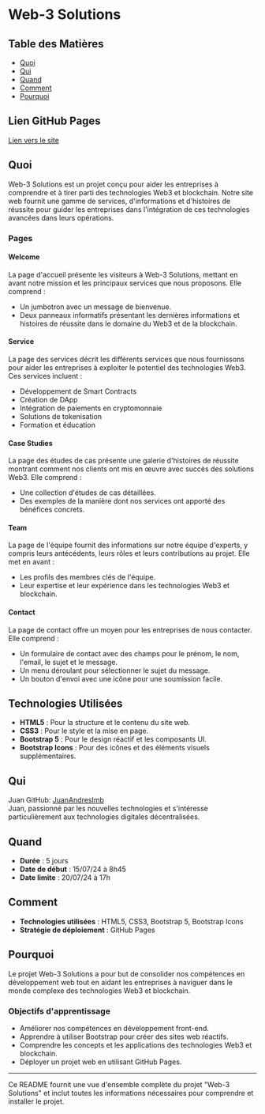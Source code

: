 # Web-3 Solutions

## Table des Matières

- [Quoi](#quoi)
- [Qui](#qui)
- [Quand](#quand)
- [Comment](#comment)
- [Pourquoi](#pourquoi)

## Lien GitHub Pages

[Lien vers le site](https://juanandresimb.github.io/restaurant-css-framework/)

## Quoi

Web-3 Solutions est un projet conçu pour aider les entreprises à comprendre et à tirer parti des technologies Web3 et blockchain. Notre site web fournit une gamme de services, d'informations et d'histoires de réussite pour guider les entreprises dans l'intégration de ces technologies avancées dans leurs opérations.

### Pages

#### Welcome

La page d'accueil présente les visiteurs à Web-3 Solutions, mettant en avant notre mission et les principaux services que nous proposons. Elle comprend :
- Un jumbotron avec un message de bienvenue.
- Deux panneaux informatifs présentant les dernières informations et histoires de réussite dans le domaine du Web3 et de la blockchain.

#### Service

La page des services décrit les différents services que nous fournissons pour aider les entreprises à exploiter le potentiel des technologies Web3. Ces services incluent :
- Développement de Smart Contracts
- Création de DApp
- Intégration de paiements en cryptomonnaie
- Solutions de tokenisation
- Formation et éducation

#### Case Studies

La page des études de cas présente une galerie d'histoires de réussite montrant comment nos clients ont mis en œuvre avec succès des solutions Web3. Elle comprend :
- Une collection d'études de cas détaillées.
- Des exemples de la manière dont nos services ont apporté des bénéfices concrets.

#### Team

La page de l'équipe fournit des informations sur notre équipe d'experts, y compris leurs antécédents, leurs rôles et leurs contributions au projet. Elle met en avant :
- Les profils des membres clés de l'équipe.
- Leur expertise et leur expérience dans les technologies Web3 et blockchain.

#### Contact

La page de contact offre un moyen pour les entreprises de nous contacter. Elle comprend :
- Un formulaire de contact avec des champs pour le prénom, le nom, l'email, le sujet et le message.
- Un menu déroulant pour sélectionner le sujet du message.
- Un bouton d'envoi avec une icône pour une soumission facile.

## Technologies Utilisées

- **HTML5** : Pour la structure et le contenu du site web.
- **CSS3** : Pour le style et la mise en page.
- **Bootstrap 5** : Pour le design réactif et les composants UI.
- **Bootstrap Icons** : Pour des icônes et des éléments visuels supplémentaires.

## Qui

Juan GitHub: [JuanAndresImb](https://github.com/JuanAndresImb)  
Juan, passionné par les nouvelles technologies et s'intéresse particulièrement aux technologies digitales décentralisées.

## Quand

- **Durée** : 5 jours
- **Date de début** : 15/07/24 à 8h45
- **Date limite** : 20/07/24 à 17h

## Comment

- **Technologies utilisées** : HTML5, CSS3, Bootstrap 5, Bootstrap Icons
- **Stratégie de déploiement** : GitHub Pages

## Pourquoi

Le projet Web-3 Solutions a pour but de consolider nos compétences en développement web tout en aidant les entreprises à naviguer dans le monde complexe des technologies Web3 et blockchain.

### Objectifs d'apprentissage

- Améliorer nos compétences en développement front-end.
- Apprendre à utiliser Bootstrap pour créer des sites web réactifs.
- Comprendre les concepts et les applications des technologies Web3 et blockchain.
- Déployer un projet web en utilisant GitHub Pages.

---

Ce README fournit une vue d'ensemble complète du projet "Web-3 Solutions" et inclut toutes les informations nécessaires pour comprendre et installer le projet.

